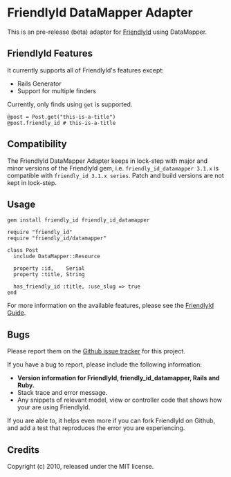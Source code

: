 # FriendlyId DataMapper Adapter

This is an pre-release (beta) adapter for
[FriendlyId](http://norman.github.com/friendly_id) using DataMapper.

## FriendlyId Features

It currently supports all of FriendlyId's features except:

* Rails Generator
* Support for multiple finders

Currently, only finds using `get` is supported.

    @post = Post.get("this-is-a-title")
    @post.friendly_id # this-is-a-title

## Compatibility

The FriendlyId DataMapper Adapter keeps in lock-step with major and
minor versions of the FriendlyId gem, i.e.
`friendly_id_datamapper 3.1.x` is compatible with `friendly_id 3.1.x series`.
Patch and build versions are not kept in lock-step.

## Usage

    gem install friendly_id friendly_id_datamapper

    require "friendly_id"
    require "friendly_id/datamapper"

    class Post
      include DataMapper::Resource

      property :id,    Serial
      property :title, String

      has_friendly_id :title, :use_slug => true
    end


For more information on the available features, please see the
[FriendlyId Guide](http://norman.github.com/friendly_id/file.Guide.html).

## Bugs

Please report them on the [Github issue tracker](http://github.com/myabc/friendly_id_datamapper/issues)
for this project.

If you have a bug to report, please include the following information:

* **Version information for FriendlyId, friendly_id_datamapper, Rails and Ruby.**
* Stack trace and error message.
* Any snippets of relevant model, view or controller code that shows how your
  are using FriendlyId.

If you are able to, it helps even more if you can fork FriendlyId on Github,
and add a test that reproduces the error you are experiencing.

## Credits

Copyright (c) 2010, released under the MIT license.

